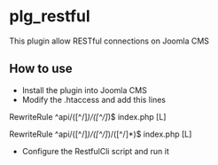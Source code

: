 plg_restful
===========

This plugin allow RESTful connections on Joomla CMS

How to use
----------

- Install the plugin into Joomla CMS
- Modify the .htaccess and add this lines

RewriteRule ^api/([^/]*)/([^/]*)$ index.php [L]

RewriteRule ^api/([^/]*)/([^/]*)/([^/]*)$ index.php [L]

- Configure the RestfulCli script and run it
